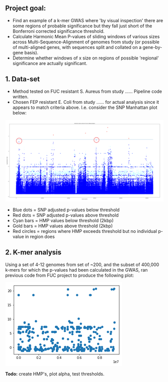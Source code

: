 ## Project goal:

- Find an example of a k-mer GWAS where 'by visual inspection' there are some regions of probable significance but they fall just short of the Bonferroni corrected significance threshold.
- Calculate Harmonic Mean P-values of sliding windows of various sizes across Multi-Sequence-Alignment of genomes from study (or possible of multi-aligned genes, with sequences split and collated on a gene-by-gene basis).
- Determine whether windows of x size on regions of possible 'regional' significance are actually significant.

## 1. Data-set

- Method tested on FUC resistant S. Aureus from study ...... Pipeline code written.
- Chosen FEP resistant E. Coli from study ...... for actual analysis since it appears to match criteria above. I.e. consider the SNP Manhattan plot below:

![SNP manhattan plot](/examples/fep/image_2000_2.png)

- Blue dots = SNP adjusted p-values below threshold
- Red dots = SNP adjusted p-values above threshold
- Cyan bars = HMP values below threshold (2kbp)
- Gold bars = HMP values above threshold (2kbp)
- Red circles = regions where HMP exceeds threshold but no individual p-value in region does

## 2. K-mer analysis

Using a set of 4-12 genomes from set of ~200, and the subset of 400,000 k-mers for which the p-values had been calculated in the GWAS, ran previous code from FUC project to produce the following plot:

![k-mer manhattan plot](/examples/fep/Figure_2.png)

**Todo:** create HMP's, plot alpha, test thresholds.
